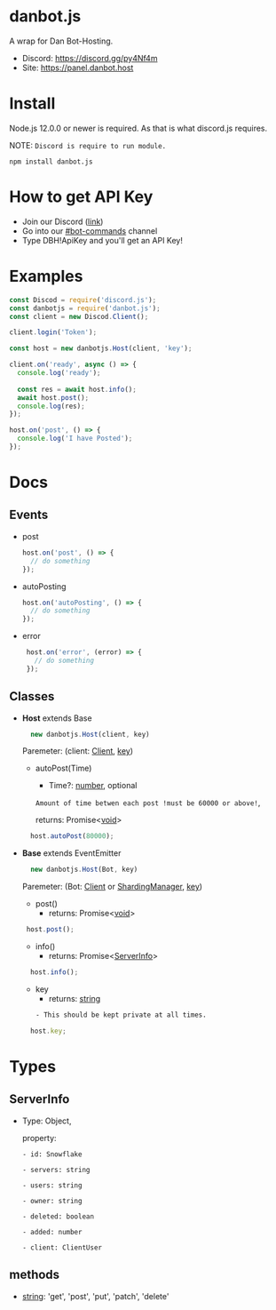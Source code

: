 # danbot.js

A wrap for Dan Bot-Hosting.

* Discord: https://discord.gg/py4Nf4m
* Site: https://panel.danbot.host

# Install

Node.js 12.0.0 or newer is required.
As that is what discord.js requires.

NOTE: `Discord is require to run module.`

```
npm install danbot.js
```

# How to get API Key

* Join our Discord ([link](https://discord.gg/py4Nf4m))
* Go into our [#bot-commands](https://discordapp.com/channels/639477525927690240/738532075476615288) channel
* Type DBH!ApiKey and you'll get an API Key!

# Examples

```js
const Discod = require('discord.js');
const danbotjs = require('danbot.js');
const client = new Discod.Client();

client.login('Token');

const host = new danbotjs.Host(client, 'key');

client.on('ready', async () => {
  console.log('ready');
  
  const res = await host.info();
  await host.post();
  console.log(res);
});

host.on('post', () => {
  console.log('I have Posted');
});
```

# Docs

## Events

 - post
    ```js
    host.on('post', () => {
      // do something
    });
    ```
 - autoPosting
    ```js
    host.on('autoPosting', () => {
      // do something
    });
    ```
 - error
   ```js
    host.on('error', (error) => {
      // do something
    });
    ```
## Classes

  - **Host** extends Base
    ```js
      new danbotjs.Host(client, key)
    ```
    Paremeter: (client: [Client](https://discord.js.org/#/docs/main/stable/class/Client), [key](https://developer.mozilla.org/en-US/docs/Web/JavaScript/Reference/Global_Objects/String))


      * autoPost(Time)
          - Time?: [number](https://developer.mozilla.org/en-US/docs/Web/JavaScript/Reference/Global_Objects/Number), optional

          `Amount of time betwen each post !must be 60000 or above!`,

          returns: Promise<[void](https://developer.mozilla.org/en-US/docs/Web/JavaScript/Reference/Global_Objects/undefined)>
      ```js
        host.autoPost(80000);
      ```

  - **Base** extends EventEmitter
    ```js
      new danbotjs.Host(Bot, key)
    ```
    Paremeter: (Bot: [Client](https://discord.js.org/#/docs/main/stable/class/Client) or [ShardingManager](https://discord.js.org/#/docs/main/stable/class/ShardingManager), [key](https://developer.mozilla.org/en-US/docs/Web/JavaScript/Reference/Global_Objects/String))


      * post()
          - returns: Promise<[void](https://developer.mozilla.org/en-US/docs/Web/JavaScript/Reference/Global_Objects/undefined)>
       ```js
        host.post();
       ```
      * info()
        - returns: Promise<[ServerInfo](#ServerInfo)>
      ```js
        host.info();
      ```

      * key
        - returns: [string](https://developer.mozilla.org/en-US/docs/Web/JavaScript/Reference/Global_Objects/String)
        ```css
        - This should be kept private at all times.
        ```
      ```js
        host.key;
      ```

# Types 

## ServerInfo
- Type: Object,

  property: 

      - id: Snowflake

      - servers: string

      - users: string

      - owner: string

      - deleted: boolean

      - added: number

      - client: ClientUser


## methods
- [string](https://developer.mozilla.org/en-US/docs/Web/JavaScript/Reference/Global_Objects/String): 'get', 'post', 'put', 'patch', 'delete'

